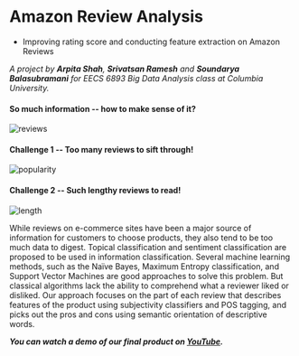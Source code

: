 # Amazon Review Analysis
- Improving rating score and conducting feature extraction on Amazon Reviews

*A project by **Arpita Shah**, **Srivatsan Ramesh** and **Soundarya Balasubramani** for EECS 6893 Big Data Analysis class at Columbia University.*

#### So much information -- how to make sense of it?

![reviews](https://imgur.com/VgoouTf.png)

#### Challenge 1 -- Too many reviews to sift through!
![popularity](https://imgur.com/4A8xXye.png)

#### Challenge 2 -- Such lengthy reviews to read!
![length](https://imgur.com/2O9sYH5.png)

While reviews on e-commerce sites have been a major source of information for customers to choose products, they also tend to be too much data to digest. Topical classification and sentiment classification are proposed to be used in information classification. Several machine learning methods, such as the Naïve Bayes, Maximum Entropy classification, and Support Vector Machines are good approaches to solve this problem. But classical algorithms lack the ability to comprehend what a reviewer liked or disliked. Our approach focuses on the part of each review that describes features of the product using subjectivity classifiers and POS tagging, and picks out the pros and cons using semantic orientation of descriptive words.

***You can watch a demo of our final product on [YouTube](https://www.youtube.com/watch?time_continue=2&v=XNahnftKNhI).***
